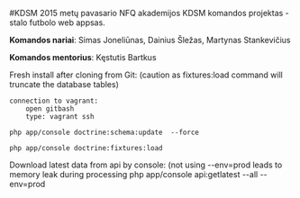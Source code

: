 #KDSM
2015 metų pavasario NFQ akademijos KDSM komandos projektas - stalo futbolo web appsas.

__Komandos nariai__: Simas Joneliūnas, Dainius Šležas, Martynas Stankevičius

__Komandos mentorius__: Kęstutis Bartkus

Fresh install after cloning from Git: (caution as fixtures:load command will truncate the database tables)

    connection to vagrant:
        open gitbash
        type: vagrant ssh

    php app/console doctrine:schema:update  --force

    php app/console doctrine:fixtures:load

Download latest data from api by console: (not using --env=prod leads to memory leak during processing
php app/console api:getlatest --all --env=prod
